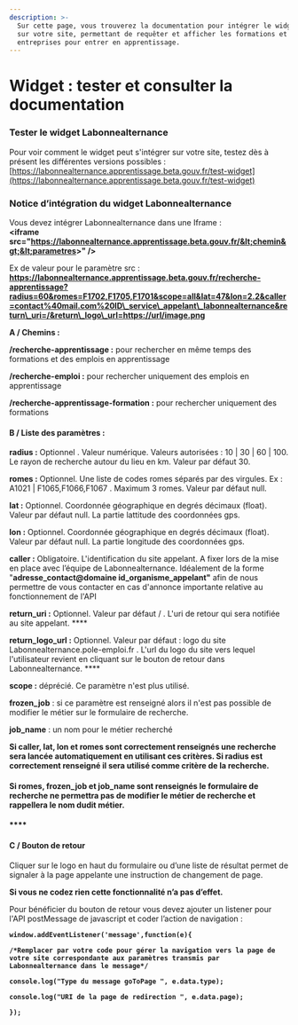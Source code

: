 ```yaml
---
description: >-
  Sur cette page, vous trouverez la documentation pour intégrer le widget LBA
  sur votre site, permettant de requêter et afficher les formations et les
  entreprises pour entrer en apprentissage.
---
```


# Widget : tester et consulter la documentation

### **Tester le widget Labonnealternance**

Pour voir comment le widget peut s'intégrer sur votre site, testez dès à présent les différentes versions possibles : [https://labonnealternance.apprentissage.beta.gouv.fr/test-widget](https://labonnealternance.apprentissage.beta.gouv.fr/test-widget)

### **Notice d’intégration du widget Labonnealternance**

Vous devez intégrer Labonnealternance dans une Iframe :   
**&lt;iframe src="https://labonnealternance.apprentissage.beta.gouv.fr/&lt;chemin&gt;&lt;parametres&gt;" /&gt;**  


Ex de valeur pour le paramètre src :   
**https://labonnealternance.apprentissage.beta.gouv.fr/recherche-apprentissage?radius=60&romes=F1702,F1705,F1701&scope=all&lat=47&lon=2.2&caller=contact%40mail.com%20ID\_service\_appelant\_labonnealternance&return\_uri=/&return\_logo\_url=https://url/image.png**  


**A / Chemins :**

**/recherche-apprentissage :** pour rechercher en même temps des formations et des emplois en apprentissage

**/recherche-emploi :** pour rechercher uniquement des emplois en apprentissage

**/recherche-apprentissage-formation :** pour rechercher uniquement des formations



#### **B / Liste des paramètres :** 

**radius :** Optionnel . Valeur numérique. Valeurs autorisées : 10 \| 30 \| 60 \| 100. Le rayon de recherche autour du lieu en km. Valeur par défaut 30.

**romes :** Optionnel. Une liste de codes romes séparés par des virgules. Ex : A1021 \| F1065,F1066,F1067 . Maximum 3 romes. Valeur par défaut null.

**lat :** Optionnel. Coordonnée géographique en degrés décimaux \(float\). Valeur par défaut null. La partie lattitude des coordonnées gps.

**lon :** Optionnel. Coordonnée géographique en degrés décimaux \(float\). Valeur par défaut null. La partie longitude des coordonnées gps.

**caller :** Obligatoire. L'identification du site appelant. A fixer lors de la mise en place avec l’équipe de Labonnealternance. Idéalement de la forme "**adresse\_contact@domaine id\_organisme\_appelant"** afin de nous permettre de vous contacter en cas d'annonce importante relative au fonctionnement de l'API

**return\_uri :** Optionnel. Valeur par défaut / . L'uri de retour qui sera notifiée au site appelant. ****

**return\_logo\_url :** Optionnel. Valeur par défaut : logo du site Labonnealternance.pole-emploi.fr . L'url du logo du site vers lequel l'utilisateur revient en cliquant sur le bouton de retour dans Labonnealternance. ****

**scope :**  déprécié. Ce paramètre n'est plus utilisé.

**frozen\_job** : si ce paramètre est renseigné alors il n'est pas possible de modifier le métier sur le formulaire de recherche.

**job\_name** : un nom pour le métier recherché

**Si caller, lat, lon et romes sont correctement renseignés une recherche sera lancée automatiquement en utilisant ces critères. Si radius est correctement renseigné il sera utilisé comme critère de la recherche.**

#### **Si romes, frozen\_job et job\_name sont renseignés le formulaire de recherche ne permettra pas de modifier le métier de recherche et rappellera le nom dudit métier.** 

#### \*\*\*\*

#### **C /  Bouton de retour** 

Cliquer sur le logo en haut du formulaire ou d’une liste de résultat permet de signaler à la page appelante une instruction de changement de page.

**Si vous ne codez rien cette fonctionnalité n’a pas d’effet.**

Pour bénéficier du bouton de retour vous devez ajouter un listener pour l'API postMessage de javascript et coder l’action de navigation :

**`window.addEventListener('message',function(e){`** 

**`/*Remplacer par votre code pour gérer la navigation vers la page de votre site correspondante aux paramètres transmis par Labonnealternance dans le message*/`**

  
**`console.log("Type du message goToPage ", e.data.type);`**

**`console.log("URI de la page de redirection ", e.data.page);`**

**`});`**

